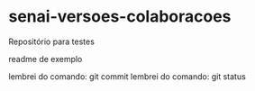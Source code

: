 # senai-versoes-colaboracoes
Repositório para testes

readme de exemplo


lembrei do comando: git commit 
lembrei do comando: git status


